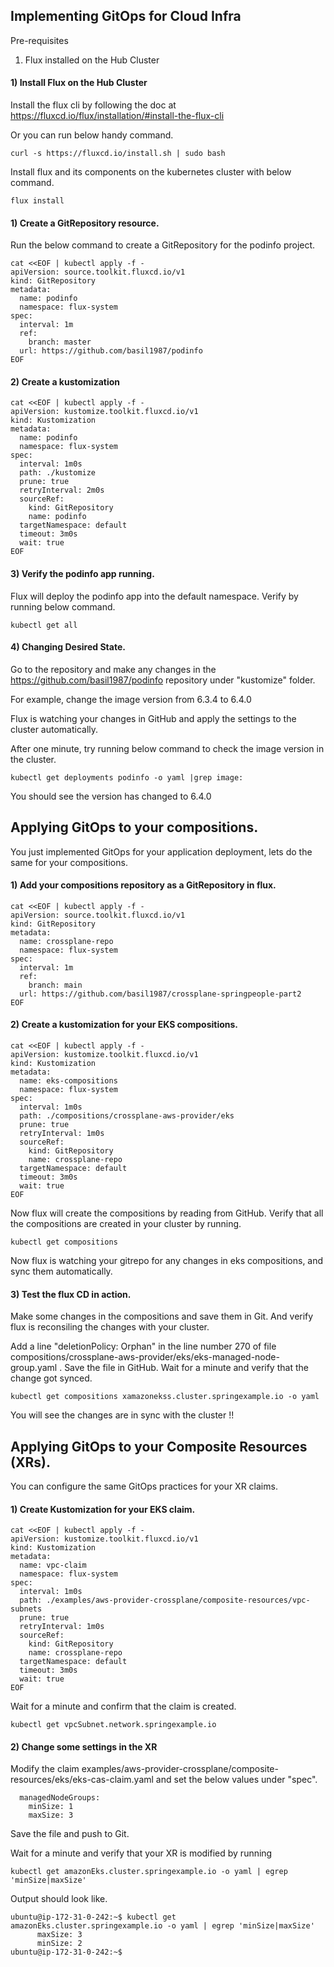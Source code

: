## Implementing GitOps for Cloud Infra

Pre-requisites

1) Flux installed on the Hub Cluster




#### 1) Install Flux on the Hub Cluster

Install the flux cli by following the doc at https://fluxcd.io/flux/installation/#install-the-flux-cli

Or you can run below handy command.

```
curl -s https://fluxcd.io/install.sh | sudo bash
```

Install flux and its components on the kubernetes cluster with below command.

```
flux install
```

#### 1) Create a GitRepository resource.

Run the below command to create a GitRepository for the podinfo project. 

```
cat <<EOF | kubectl apply -f -
apiVersion: source.toolkit.fluxcd.io/v1
kind: GitRepository
metadata:
  name: podinfo
  namespace: flux-system
spec:
  interval: 1m
  ref:
    branch: master
  url: https://github.com/basil1987/podinfo
EOF
```

#### 2) Create a kustomization 

```
cat <<EOF | kubectl apply -f -
apiVersion: kustomize.toolkit.fluxcd.io/v1
kind: Kustomization
metadata:
  name: podinfo
  namespace: flux-system
spec:
  interval: 1m0s
  path: ./kustomize
  prune: true
  retryInterval: 2m0s
  sourceRef:
    kind: GitRepository
    name: podinfo
  targetNamespace: default
  timeout: 3m0s
  wait: true
EOF
```

#### 3) Verify the podinfo app running. 

Flux will deploy the podinfo app into the default namespace. Verify by running below command.

```
kubectl get all
```

#### 4) Changing Desired State. 

Go to the repository and make any changes in the https://github.com/basil1987/podinfo repository under "kustomize" folder.

For example, change the image version from 6.3.4 to 6.4.0 

Flux is watching your changes in GitHub and apply the settings to the cluster automatically. 

After one minute, try running below command to check the image version in the cluster.

```
kubectl get deployments podinfo -o yaml |grep image:
```

You should see the version has changed to 6.4.0



## Applying GitOps to your compositions. 

You just implemented GitOps for your application deployment, lets do the same for your compositions.


#### 1) Add your compositions repository as a GitRepository in flux.

```
cat <<EOF | kubectl apply -f -
apiVersion: source.toolkit.fluxcd.io/v1
kind: GitRepository
metadata:
  name: crossplane-repo
  namespace: flux-system
spec:
  interval: 1m
  ref:
    branch: main
  url: https://github.com/basil1987/crossplane-springpeople-part2
EOF
```



#### 2) Create a kustomization for your EKS compositions. 

```
cat <<EOF | kubectl apply -f -
apiVersion: kustomize.toolkit.fluxcd.io/v1
kind: Kustomization
metadata:
  name: eks-compositions
  namespace: flux-system
spec:
  interval: 1m0s
  path: ./compositions/crossplane-aws-provider/eks
  prune: true
  retryInterval: 1m0s
  sourceRef:
    kind: GitRepository
    name: crossplane-repo
  targetNamespace: default
  timeout: 3m0s
  wait: true
EOF
```

Now flux will create the compositions by reading from GitHub. Verify that all the compositions are created in your cluster by running.

```
kubectl get compositions
```

Now flux is watching your gitrepo for any changes in eks compositions, and sync them automatically. 


#### 3) Test the flux CD in action. 

Make some changes in the compositions and save them in Git. And verify flux is reconsiling the changes with your cluster. 

Add a line "deletionPolicy: Orphan" in the line number 270 of file compositions/crossplane-aws-provider/eks/eks-managed-node-group.yaml . Save the file in GitHub. Wait for a minute and verify that the change got synced.


```
kubectl get compositions xamazonekss.cluster.springexample.io -o yaml
```

You will see the changes are in sync with the cluster !!



## Applying GitOps to your Composite Resources (XRs). 

You can configure the same GitOps practices for your XR claims. 

#### 1) Create Kustomization for your EKS claim. 

```
cat <<EOF | kubectl apply -f -
apiVersion: kustomize.toolkit.fluxcd.io/v1
kind: Kustomization
metadata:
  name: vpc-claim
  namespace: flux-system
spec:
  interval: 1m0s
  path: ./examples/aws-provider-crossplane/composite-resources/vpc-subnets
  prune: true
  retryInterval: 1m0s
  sourceRef:
    kind: GitRepository
    name: crossplane-repo
  targetNamespace: default
  timeout: 3m0s
  wait: true
EOF
```

Wait for a minute and confirm that the claim is created.

```
kubectl get vpcSubnet.network.springexample.io
```

#### 2) Change some settings in the XR


Modify the claim examples/aws-provider-crossplane/composite-resources/eks/eks-cas-claim.yaml and set the below values under "spec".

```
  managedNodeGroups:
    minSize: 1
    maxSize: 3
```

Save the file and push to Git. 

Wait for a minute and verify that your XR is modified by running

```
kubectl get amazonEks.cluster.springexample.io -o yaml | egrep 'minSize|maxSize'
```

Output should look like.

```
ubuntu@ip-172-31-0-242:~$ kubectl get amazonEks.cluster.springexample.io -o yaml | egrep 'minSize|maxSize'
      maxSize: 3
      minSize: 2
ubuntu@ip-172-31-0-242:~$
```

